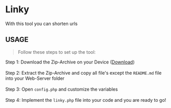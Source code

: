 # Linky

With this tool you can shorten urls

## USAGE

> Follow these steps to set up the tool:

Step 1: Download the Zip-Archive on your Device ([Download](https://github.com/EnteFanPHP/Linky/archive/refs/heads/main.zip))
<br>
<br>
Step 2: Extract the Zip-Archive and copy all file's except the `README.md` file into your Web-Server folder
<br>
<br>
Step 3: Open `config.php` and customize the variables
<br>
<br>
Step 4: Implement the `linky.php` file into your code and you are ready to go!
